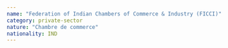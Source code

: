 ```yaml
---
name: "Federation of Indian Chambers of Commerce & Industry (FICCI)"
category: private-sector
nature: "Chambre de commerce"
nationality: IND
---
```

    